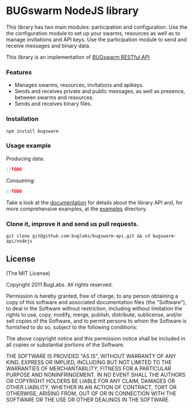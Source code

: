 # BUGswarm NodeJS library

This library has two main modules: participation and configuration. Use the
the configuration module to set up your swarms, resources as well as to manage 
invitations and API keys. Use the participation module to send and receive
messages and binary data.

This library is an implementation of 
[BUGswarm RESTful API](http://developer.bugswarm.net/) 

### Features
* Manages swarms, resources, invitations and apikeys.
* Sends and receives private and public messages, as well as presence, 
  between swarms and resources.
* Sends and receives binary files.

### Installation
`npm install bugswarm`

### Usage example

Producing data:

```javascript
//TODO
```

Consuming:

```javascript
//TODO
```

Take a look at the [documentation]() for details about the library API and, 
for more comprehensive examples, at the [examples]() directory. 

### Clone it, improve it and send us pull requests.
```shell
git clone git@github.com:buglabs/bugswarm-api.git && cd bugswarm-api/nodejs
```

## License
(The MIT License)

Copyright 2011 BugLabs. All rights reserved.

Permission is hereby granted, free of charge, to any person obtaining a copy
of this software and associated documentation files (the "Software"), to
deal in the Software without restriction, including without limitation the
rights to use, copy, modify, merge, publish, distribute, sublicense, and/or
sell copies of the Software, and to permit persons to whom the Software is
furnished to do so, subject to the following conditions:

The above copyright notice and this permission notice shall be included in
all copies or substantial portions of the Software.

THE SOFTWARE IS PROVIDED "AS IS", WITHOUT WARRANTY OF ANY KIND, EXPRESS OR
IMPLIED, INCLUDING BUT NOT LIMITED TO THE WARRANTIES OF MERCHANTABILITY,
FITNESS FOR A PARTICULAR PURPOSE AND NONINFRINGEMENT. IN NO EVENT SHALL THE
AUTHORS OR COPYRIGHT HOLDERS BE LIABLE FOR ANY CLAIM, DAMAGES OR OTHER
LIABILITY, WHETHER IN AN ACTION OF CONTRACT, TORT OR OTHERWISE, ARISING
FROM, OUT OF OR IN CONNECTION WITH THE SOFTWARE OR THE USE OR OTHER DEALINGS
IN THE SOFTWARE.


